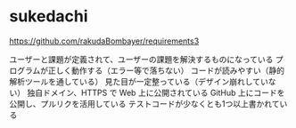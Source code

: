 # sukedachi

https://github.com/rakudaBombayer/requirements3



ユーザーと課題が定義されて、ユーザーの課題を解決するものになっている
プログラムが正しく動作する（エラー等で落ちない）
コードが読みやすい（静的解析ツールを通している）
見た目が一定整っている（デザイン崩れしていない）
独自ドメイン、HTTPS で Web 上に公開されている
GitHub 上にコードを公開し、プルリクを活用している
テストコードが少なくとも1つ以上書かれている
